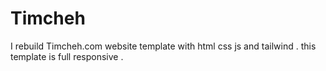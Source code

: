 # Timcheh
I rebuild Timcheh.com website template with html css js and tailwind . this template is full responsive .
